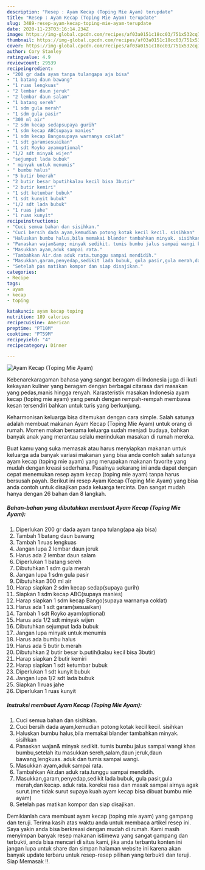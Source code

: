 ```yaml
---
description: "Resep : Ayam Kecap (Toping Mie Ayam) terupdate"
title: "Resep : Ayam Kecap (Toping Mie Ayam) terupdate"
slug: 3489-resep-ayam-kecap-toping-mie-ayam-terupdate
date: 2020-11-23T03:16:14.234Z
image: https://img-global.cpcdn.com/recipes/af03a0151c18cc03/751x532cq70/ayam-kecap-toping-mie-ayam-foto-resep-utama.jpg
thumbnail: https://img-global.cpcdn.com/recipes/af03a0151c18cc03/751x532cq70/ayam-kecap-toping-mie-ayam-foto-resep-utama.jpg
cover: https://img-global.cpcdn.com/recipes/af03a0151c18cc03/751x532cq70/ayam-kecap-toping-mie-ayam-foto-resep-utama.jpg
author: Cory Stanley
ratingvalue: 4.9
reviewcount: 29539
recipeingredient:
- "200 gr dada ayam tanpa tulangapa aja bisa"
- "1 batang daun bawang"
- "1 ruas lengkuas"
- "2 lembar daun jeruk"
- "2 lembar daun salam"
- "1 batang sereh"
- "1 sdm gula merah"
- "1 sdm gula pasir"
- "300 ml air"
- "2 sdm kecap sedapsupaya gurih"
- "1 sdm kecap ABCsupaya manies"
- "1 sdm kecap Bangosupaya warnanya coklat"
- "1 sdt garamsesuaikan"
- "1 sdt Royko ayamoptional"
- "1/2 sdt minyak wijen"
- "sejumput lada bubuk"
- " minyak untuk menumis"
- " bumbu halus"
- "5 butir bmerah"
- "2 butir besar bputihkalau kecil bisa 3butir"
- "2 butir kemiri"
- "1 sdt ketumbar bubuk"
- "1 sdt kunyit bubuk"
- "1/2 sdt lada bubuk"
- "1 ruas jahe"
- "1 ruas kunyit"
recipeinstructions:
- "Cuci semua bahan dan sisihkan."
- "Cuci bersih dada ayam,kemudian potong kotak kecil kecil. sisihkan"
- "Haluskan bumbu halus,bila memakai blander tambahkan minyak. sisihkan"
- "Panaskan wajan&amp; minyak sedikit. tumis bumbu jalus sampai wangi khas bumbu,setelah itu masukkan sereh,salam,daun jeruk,daun bawang,lengkuas. aduk dan tumis sampai wangi."
- "Masukkan ayam,aduk sampai rata."
- "Tambahkan Air.dan aduk rata.tunggu sampai mendidih."
- "Masukkan,garam,penyedap,sedikit lada bubuk, gula pasir,gula merah,dan kecap. aduk rata. koreksi rasa dan masak sampai airnya agak surut.(me tidak surut supaya kuah ayam kecap bisa dibuat bumbu mie ayam)"
- "Setelah pas matikan kompor dan siap disajikan."
categories:
- Recipe
tags:
- ayam
- kecap
- toping

katakunci: ayam kecap toping 
nutrition: 189 calories
recipecuisine: American
preptime: "PT10M"
cooktime: "PT59M"
recipeyield: "4"
recipecategory: Dinner

---
```



![Ayam Kecap (Toping Mie Ayam)](https://img-global.cpcdn.com/recipes/af03a0151c18cc03/751x532cq70/ayam-kecap-toping-mie-ayam-foto-resep-utama.jpg)

Kebenarekaragaman bahasa yang sangat beragam di Indonesia juga di ikuti kekayaan kuliner yang beragam dengan berbagai citarasa dari masakan yang pedas,manis hingga renyah. Karasteristik masakan Indonesia ayam kecap (toping mie ayam) yang penuh dengan rempah-rempah membawa kesan tersendiri bahkan untuk turis yang berkunjung.




Keharmonisan keluarga bisa ditemukan dengan cara simple. Salah satunya adalah membuat makanan Ayam Kecap (Toping Mie Ayam) untuk orang di rumah. Momen makan bersama keluarga sudah menjadi budaya, bahkan banyak anak yang merantau selalu merindukan masakan di rumah mereka.

Buat kamu yang suka memasak atau harus menyiapkan makanan untuk keluarga ada banyak variasi makanan yang bisa anda contoh salah satunya ayam kecap (toping mie ayam) yang merupakan makanan favorite yang mudah dengan kreasi sederhana. Pasalnya sekarang ini anda dapat dengan cepat menemukan resep ayam kecap (toping mie ayam) tanpa harus bersusah payah.
Berikut ini resep Ayam Kecap (Toping Mie Ayam) yang bisa anda contoh untuk disajikan pada keluarga tercinta. Dan sangat mudah hanya dengan 26 bahan dan 8 langkah.


<!--inarticleads1-->

##### Bahan-bahan yang dibutuhkan membuat Ayam Kecap (Toping Mie Ayam):

1. Diperlukan 200 gr dada ayam tanpa tulang(apa aja bisa)
1. Tambah 1 batang daun bawang
1. Tambah 1 ruas lengkuas
1. Jangan lupa 2 lembar daun jeruk
1. Harus ada 2 lembar daun salam
1. Diperlukan 1 batang sereh
1. Dibutuhkan 1 sdm gula merah
1. Jangan lupa 1 sdm gula pasir
1. Dibutuhkan 300 ml air
1. Harap siapkan 2 sdm kecap sedap(supaya gurih)
1. Siapkan 1 sdm kecap ABC(supaya manies)
1. Harap siapkan 1 sdm kecap Bango(supaya warnanya coklat)
1. Harus ada 1 sdt garam(sesuaikan)
1. Tambah 1 sdt Royko ayam(optional)
1. Harus ada 1/2 sdt minyak wijen
1. Dibutuhkan sejumput lada bubuk
1. Jangan lupa  minyak untuk menumis
1. Harus ada  bumbu halus
1. Harus ada 5 butir b.merah
1. Dibutuhkan 2 butir besar b.putih(kalau kecil bisa 3butir)
1. Harap siapkan 2 butir kemiri
1. Harap siapkan 1 sdt ketumbar bubuk
1. Diperlukan 1 sdt kunyit bubuk
1. Jangan lupa 1/2 sdt lada bubuk
1. Siapkan 1 ruas jahe
1. Diperlukan 1 ruas kunyit




<!--inarticleads2-->

##### Instruksi membuat  Ayam Kecap (Toping Mie Ayam):

1. Cuci semua bahan dan sisihkan.
1. Cuci bersih dada ayam,kemudian potong kotak kecil kecil. sisihkan
1. Haluskan bumbu halus,bila memakai blander tambahkan minyak. sisihkan
1. Panaskan wajan&amp; minyak sedikit. tumis bumbu jalus sampai wangi khas bumbu,setelah itu masukkan sereh,salam,daun jeruk,daun bawang,lengkuas. aduk dan tumis sampai wangi.
1. Masukkan ayam,aduk sampai rata.
1. Tambahkan Air.dan aduk rata.tunggu sampai mendidih.
1. Masukkan,garam,penyedap,sedikit lada bubuk, gula pasir,gula merah,dan kecap. aduk rata. koreksi rasa dan masak sampai airnya agak surut.(me tidak surut supaya kuah ayam kecap bisa dibuat bumbu mie ayam)
1. Setelah pas matikan kompor dan siap disajikan.




Demikianlah cara membuat ayam kecap (toping mie ayam) yang gampang dan teruji. Terima kasih atas waktu anda untuk membaca artikel resep ini. Saya yakin anda bisa berkreasi dengan mudah di rumah. Kami masih menyimpan banyak resep makanan istimewa yang sangat gampang dan terbukti, anda bisa mencari di situs kami, jika anda terbantu konten ini jangan lupa untuk share dan simpan halaman website ini karena akan banyak update terbaru untuk resep-resep pilihan yang terbukti dan teruji. Siap Memasak !!. 

